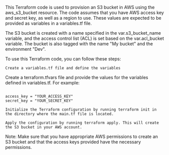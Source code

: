 This Terraform code is used to provision an S3 bucket in AWS using the aws_s3_bucket resource. The code assumes that you have AWS access key and secret key, as well as a region to use. These values are expected to be provided as variables in a variables.tf file.

The S3 bucket is created with a name specified in the var.s3_bucket_name variable, and the access control list (ACL) is set based on the var.acl_bucket variable. The bucket is also tagged with the name "My bucket" and the environment "Dev".

To use this Terraform code, you can follow these steps:

    Create a variables.tf file and define the variables


Create a terraform.tfvars file and provide the values for the variables defined in variables.tf. For example:

~~~

access_key = "YOUR_ACCESS_KEY"
secret_key = "YOUR_SECRET_KEY"
~~~

    Initialize the Terraform configuration by running terraform init in the directory where the main.tf file is located.

    Apply the configuration by running terraform apply. This will create the S3 bucket in your AWS account.

Note: Make sure that you have appropriate AWS permissions to create an S3 bucket and that the access keys provided have the necessary permissions.
